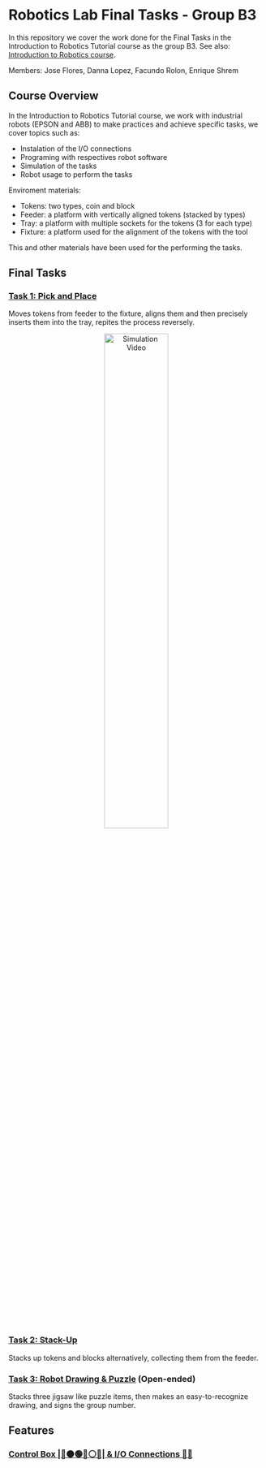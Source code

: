 # Robotics Lab Final Tasks - Group B3
In this repository we cover the work done for the Final Tasks in the Introduction to Robotics Tutorial course as the group B3. See also: [Introduction to Robotics course](https://github.com/EnriqueShrem/B3-Robotics).

Members: Jose Flores, Danna Lopez, Facundo Rolon, Enrique Shrem

## Course Overview
In the Introduction to Robotics Tutorial course, we work with industrial robots (EPSON and ABB) to make practices and achieve specific tasks, we cover topics such as:
- Instalation of the I/O connections
- Programing with respectives robot software
- Simulation of the tasks
- Robot usage to perform the tasks

Enviroment materials:
- Tokens: two types, coin and block
- Feeder: a platform with vertically aligned tokens (stacked by types)
- Tray: a platform with multiple sockets for the tokens (3 for each type)
- Fixture: a platform used for the alignment of the tokens with the tool

This and other materials have been used for the performing the tasks.

## Final Tasks
### [Task 1: Pick and Place](Task%201%3A%20Pick%20and%20Place.md)
Moves tokens from feeder to the fixture, aligns them and then precisely inserts them into the tray, repites the process reversely.
<p align="center">
<a  href="https://youtu.be/L9NZz7nbw-M" target="_blank">
    <img src="https://img.youtube.com/vi/L9NZz7nbw-M/0.jpg" alt="Simulation Video" style="width:50%; max-width:600px, height:50%;">
</a>
</p>

### [Task 2: Stack-Up](Task%202%3A%20Stack-Up.md)
Stacks up tokens and blocks alternatively, collecting them from the feeder.

### [Task 3: Robot Drawing & Puzzle](Task%203%3A%20Robot%20Drawing%20%26%20Puzzle.md) (Open-ended)
Stacks three jigsaw like puzzle items, then makes an easy-to-recognize drawing, and signs the group number.

## Features
### [Control Box |🔴🟠🟢🔵⚪🚨| & I/O Connections 🔌📍](IO%20Connections.md)




